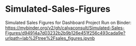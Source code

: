 # Simulated-Sales-Figures
Simulated Sales Figures for Dashboard Project
Run on Binder: https://mybinder.org/v2/gh/calyaconsult/Simulated-Sales-Figures/d94914a7d03232b2b9b126e451f256c493cada9e?urlpath=lab%2Ftree%2Fsales_figures.ipynb
